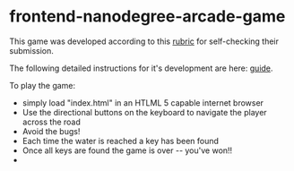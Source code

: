 frontend-nanodegree-arcade-game
===============================

This game was developed according to this [rubric](https://www.udacity.com/course/viewer/#!/c-nd001/l-2696458597/m-2687128535) for self-checking their submission.

The following detailed instructions for it's development are here: [guide](https://docs.google.com/document/d/1v01aScPjSWCCWQLIpFqvg3-vXLH2e8_SZQKC8jNO0Dc/pub?embedded=true).

To play the game:
- simply load "index.html" in an HTLML 5 capable internet browser
- Use the directional buttons on the keyboard to navigate the player across the road
- Avoid the bugs!
- Each time the water is reached a key has been found
- Once all keys are found the game is over -- you've won!!
- 
